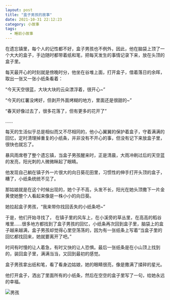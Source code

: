 ```yaml
---
layout: post
title: "盒子男孩的故事"
date: 2021-10-31 22:12:23
category: 小故事
tags:
  - 睡前小故事
---
```



在遗忘镇里，每个人的记性都不好，盒子男孩也不例外，因此，他在脑袋上顶了一个大大的盒子，手边随时都带着纸和笔，把每天发生的事情记录下来，放在头顶的盒子里。

每天最开心的时刻就是傍晚时分，他坐在谷堆上面，打开盒子，借着落日的余晖，取出一张又一张小纸条看着：

“今天天空很蓝，大块大块的云朵漂浮着，很开心\~”

“今天的红薯没烤好，但剥开外面烤糊的地方，里面还是很甜的\~”

“春天好像过去了，很多花落了，但有更多的花开了”

……

每天的生活似乎总是相似而又不尽相同的，他小心翼翼的保护着盒子，守着满满的回忆，定时清理掉重复的小纸条，并非没有不开心的事，但没有记下来放盒子里，很快也就忘了。

暴风雨席卷了整个遗忘镇，当盒子男孩醒来时，正是清晨，大雨冲刷过后的天空蓝的发亮，阳光刺的人微微眯起了眼睛。

他发现自己躺在镇子外一片很大的向日葵花田里，习惯性的伸手打开头顶的盒子，糟了，小纸条统统不见了。

那姑娘就是在这个时候出现的，她个子不高，头发不长，阳光在她头顶撒下一片金黄使她整个人看起来像是一株小小的向日葵。

她拉起盒子男孩，“我来带你找回丢失的小纸条吧\~”

于是，他们开始寻找了， 在镇子里的风车上，在小溪旁的草丛里，在高高的稻谷堆里……很多地方都找到了盒子男孩的回忆，小纸条再次回到盒子里，脑袋上的盒子越来越满，盒子男孩却觉得心里空荡荡的，因为有一张纸条上写着“当盒子里的回忆都找回来，她就要离开了吧。”

时间有时慢的让人着急，有时又快的让人恐惧。最后一张纸条是在小山顶上找到的，装回盒子里，满满当当，又回到最初的感觉。

盒子男孩拿出纸和笔，看了看身边姑娘，她的眼睛很亮，像是撒满了揉碎的星光。

他打开盒子，洒出了里面所有的小纸条，然后在空空的盒子里写了一句，给她永远的幸福。

![男孩](https://i.loli.net/2021/11/28/laY457nzkZ8qpiN.jpg)
